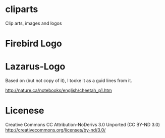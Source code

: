 cliparts
========

Clip arts, images and logos

Firebird Logo
=============

Lazarus-Logo
============
Based on (but not copy of it), I tooke it as a guid lines from it.

http://nature.ca/notebooks/english/cheetah_p1.htm

Licenese
========
Creative Commons
CC Attribution-NoDerivs 3.0 Unported (CC BY-ND 3.0)
http://creativecommons.org/licenses/by-nd/3.0/
